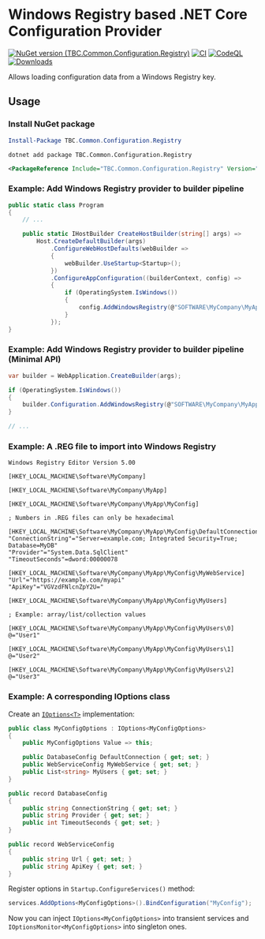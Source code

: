 
# Windows Registry based .NET Core Configuration Provider

[![NuGet version (TBC.Common.Configuration.Registry)](https://img.shields.io/nuget/v/TBC.Common.Configuration.Registry.svg)](https://www.nuget.org/packages/TBC.Common.Configuration.Registry/)
[![CI](https://github.com/TBCBank/TBC.Common.Configuration.Registry/actions/workflows/main.yml/badge.svg)](https://github.com/TBCBank/TBC.Common.Configuration.Registry/actions/workflows/main.yml)
[![CodeQL](https://github.com/TBCBank/TBC.Common.Configuration.Registry/actions/workflows/codeql-analysis.yml/badge.svg)](https://github.com/TBCBank/TBC.Common.Configuration.Registry/actions/workflows/codeql-analysis.yml)
[![Downloads](https://img.shields.io/nuget/dt/TBC.Common.Configuration.Registry)](https://www.nuget.org/packages/TBC.Common.Configuration.Registry/)

Allows loading configuration data from a Windows Registry key.

## Usage

### Install NuGet package

```powershell
Install-Package TBC.Common.Configuration.Registry
```

```batch
dotnet add package TBC.Common.Configuration.Registry
```

```xml
<PackageReference Include="TBC.Common.Configuration.Registry" Version="2.0.1" />
```

### Example: Add Windows Registry provider to builder pipeline

```csharp
public static class Program
{
    // ...

    public static IHostBuilder CreateHostBuilder(string[] args) =>
        Host.CreateDefaultBuilder(args)
            .ConfigureWebHostDefaults(webBuilder =>
            {
                webBuilder.UseStartup<Startup>();
            })
            .ConfigureAppConfiguration((builderContext, config) =>
            {
                if (OperatingSystem.IsWindows())
                {
                    config.AddWindowsRegistry(@"SOFTWARE\MyCompany\MyApp");
                }
            });
}
```

### Example: Add Windows Registry provider to builder pipeline (Minimal API)

```csharp
var builder = WebApplication.CreateBuilder(args);

if (OperatingSystem.IsWindows())
{
    builder.Configuration.AddWindowsRegistry(@"SOFTWARE\MyCompany\MyApp");
}

// ...
```

### Example: A .REG file to import into Windows Registry

```reg
Windows Registry Editor Version 5.00

[HKEY_LOCAL_MACHINE\Software\MyCompany]

[HKEY_LOCAL_MACHINE\Software\MyCompany\MyApp]

[HKEY_LOCAL_MACHINE\Software\MyCompany\MyApp\MyConfig]

; Numbers in .REG files can only be hexadecimal

[HKEY_LOCAL_MACHINE\Software\MyCompany\MyApp\MyConfig\DefaultConnection]
"ConnectionString"="Server=example.com; Integrated Security=True; Database=MyDB"
"Provider"="System.Data.SqlClient"
"TimeoutSeconds"=dword:00000078

[HKEY_LOCAL_MACHINE\Software\MyCompany\MyApp\MyConfig\MyWebService]
"Url"="https://example.com/myapi"
"ApiKey"="VGVzdFNlcnZpY2U="

[HKEY_LOCAL_MACHINE\Software\MyCompany\MyApp\MyConfig\MyUsers]

; Example: array/list/collection values

[HKEY_LOCAL_MACHINE\Software\MyCompany\MyApp\MyConfig\MyUsers\0]
@="User1"

[HKEY_LOCAL_MACHINE\Software\MyCompany\MyApp\MyConfig\MyUsers\1]
@="User2"

[HKEY_LOCAL_MACHINE\Software\MyCompany\MyApp\MyConfig\MyUsers\2]
@="User3"
```

### Example: A corresponding IOptions<T> class

Create an [`IOptions<T>`](https://docs.microsoft.com/en-us/dotnet/api/microsoft.extensions.options.ioptions-1) implementation:

```csharp
public class MyConfigOptions : IOptions<MyConfigOptions>
{
    public MyConfigOptions Value => this;

    public DatabaseConfig DefaultConnection { get; set; }
    public WebServiceConfig MyWebService { get; set; }
    public List<string> MyUsers { get; set; }
}

public record DatabaseConfig
{
    public string ConnectionString { get; set; }
    public string Provider { get; set; }
    public int TimeoutSeconds { get; set; }
}

public record WebServiceConfig
{
    public string Url { get; set; }
    public string ApiKey { get; set; }
}
```

Register options in `Startup.ConfigureServices()` method:

```csharp
services.AddOptions<MyConfigOptions>().BindConfiguration("MyConfig");
```

Now you can inject `IOptions<MyConfigOptions>` into transient services and `IOptionsMonitor<MyConfigOptions>` into singleton ones.
